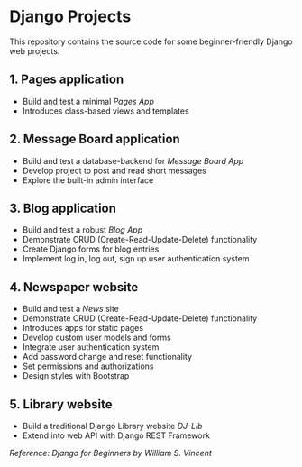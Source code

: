 # Django Projects
This repository contains the source code for some beginner-friendly Django web projects.

## 1. Pages application
- Build and test a minimal _Pages App_ 
- Introduces class-based views and templates

## 2. Message Board application
- Build and test a database-backend for _Message Board App_
- Develop project to post and read short messages
- Explore the built-in admin interface

## 3. Blog application
- Build and test a robust _Blog App_ 
- Demonstrate CRUD (Create-Read-Update-Delete) functionality
- Create Django forms for blog entries
- Implement log in, log out, sign up user authentication system

## 4. Newspaper website
- Build and test a _News_ site
- Demonstrate CRUD (Create-Read-Update-Delete) functionality
- Introduces apps for static pages
- Develop custom user models and forms
- Integrate user authentication system
- Add password change and reset functionality
- Set permissions and authorizations
- Design styles with Bootstrap

## 5. Library website
- Build a traditional Django Library website _DJ-Lib_
- Extend into web API with Django REST Framework

_Reference: Django for Beginners by William S. Vincent_



